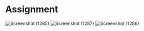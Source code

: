 # Assignment
![Screenshot (1285)](https://user-images.githubusercontent.com/82999506/127769167-615163ec-e49d-4af1-8e17-c76a7e3a6f16.png)
![Screenshot (1287)](https://user-images.githubusercontent.com/82999506/127769247-8b1c24b7-3a0b-4f9f-ba6a-26bd0ed0ad83.png)
![Screenshot (1286)](https://user-images.githubusercontent.com/82999506/127769270-60175b2c-2d31-4786-9b50-1cd78f88db15.png)
